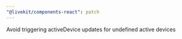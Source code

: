 ```yaml
---
"@livekit/components-react": patch
---
```


Avoid triggering activeDevice updates for undefined active devices

